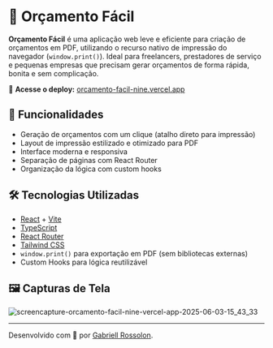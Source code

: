 # 🧾 Orçamento Fácil

**Orçamento Fácil** é uma aplicação web leve e eficiente para criação de orçamentos em PDF, utilizando o recurso nativo de impressão do navegador (`window.print()`). Ideal para freelancers, prestadores de serviço e pequenas empresas que precisam gerar orçamentos de forma rápida, bonita e sem complicação.

🔗 **Acesse o deploy:** [orcamento-facil-nine.vercel.app](https://orcamento-facil-nine.vercel.app)

## 🚀 Funcionalidades

- Geração de orçamentos com um clique (atalho direto para impressão)
- Layout de impressão estilizado e otimizado para PDF
- Interface moderna e responsiva
- Separação de páginas com React Router
- Organização da lógica com custom hooks

## 🛠️ Tecnologias Utilizadas

- [React](https://reactjs.org/) + [Vite](https://vitejs.dev/)
- [TypeScript](https://www.typescriptlang.org/)
- [React Router](https://reactrouter.com/)
- [Tailwind CSS](https://tailwindcss.com/)
- `window.print()` para exportação em PDF (sem bibliotecas externas)
- Custom Hooks para lógica reutilizável

## 🖼️ Capturas de Tela

![screencapture-orcamento-facil-nine-vercel-app-2025-06-03-15_43_33](https://github.com/user-attachments/assets/44524d50-e63f-4df4-87fa-866a4dac8930)

---

Desenvolvido com 💙 por [Gabriell Rossolon](https://github.com/gabriellrossolon).

 
